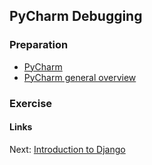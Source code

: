 ## PyCharm Debugging

### Preparation
- [PyCharm](https://www.jetbrains.com/pycharm/help/running-and-debugging.html)
- [PyCharm general overview](https://www.jetbrains.com/pycharm/help/debugging.html)

### Exercise


#### Links
Next: [Introduction to Django](../../02-django/01-introduction/django.md)